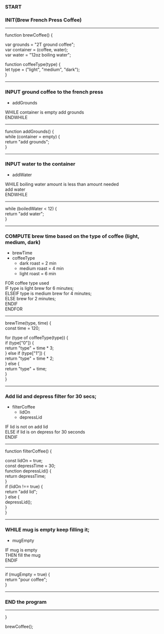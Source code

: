 ### START

### INIT(Brew French Press Coffee)

<hr>
function brewCoffee() {<br>

var grounds = "2T ground coffee";<br>
var container = (coffee, water); <br>
var water = "12oz boiling water";<br>

function coffeeType(type) {<br>
  let type = ("light", "medium", "dark");<br>
}
<hr>

### INPUT ground coffee to the french press
 * addGrounds

WHILE container is empty add grounds<br>
ENDWHILE

<hr>
function addGrounds() {<br>
    while (container = empty) {<br>
    return "add grounds";<br>
}
<hr>

### INPUT water to the container
  * addWater
  
  WHILE boiling water amount is less than amount needed<br>
   add water<br>
  ENDWHILE
  
  <hr>
  while (boiledWater < 12) {<br>
   return "add water";<br>
   }
  <hr>
  
### COMPUTE brew time based on the type of coffee (light, medium, dark)
 * brewTime
 * coffeeType
   * dark roast = 2 min
   * medium roast = 4 min
   * light roast = 6 min

 FOR coffee type used<br>
  IF type is light brew for 6 minutes;<br>
   ELSEIF type is medium brew for 4 minutes;<br>
   ELSE brew for 2 minutes;<br>
  ENDIF<br>
 ENDFOR

<hr>
brewTime(type, time) {<br>
  const time = 120;<br>
  
  for (type of coffeeType(type)) {<br>
    if (type["0"]) {<br>
      return "type" + time * 3;<br>
      } else if (type["1"]) {<br>
      return "type" + time * 2;<br>
      } else {<br>
      return "type" + time;<br>
      }<br>
  }
<hr>

### Add lid and depress filter for 30 secs;
* filterCoffee
  * lidOn
  * depressLid

 IF lid is not on add lid <br>
 ELSE if lid is on depress for 30 seconds <br>
 ENDIF
 
 <hr>
 function filterCoffee() {<br>
 
 const lidOn = true;<br>
 const depressTime = 30;<br>
  function depressLid() {<br>
  return depressTime;<br>
  }<br>
  if (lidOn !== true) {<br>
  return "add lid";<br>
  } else {<br>
  depressLid();<br>
  }<br>
 }
 <hr>
 
### WHILE mug is empty keep filling it;
* mugEmpty

IF mug is empty<br>
THEN fill the mug<br>
ENDIF

<hr>
if (mugEmpty = true) {<br>
 return "pour coffee";<br>
 }
<hr>

### END the program
<hr>
}<br>

brewCoffee();
